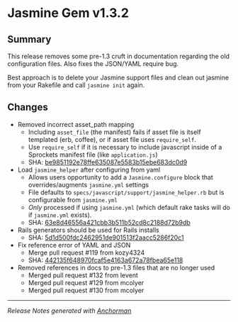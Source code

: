 # Jasmine Gem v1.3.2

## Summary

This release removes some pre-1.3 cruft in documentation regarding the old configuration files. Also fixes the JSON/YAML require bug.

Best approach is to delete your Jasmine support files and clean out jasmine from your Rakefile and call `jasmine init` again.

## Changes

* Removed incorrect asset_path mapping
    * Including `asset_file` (the manifest) fails if asset file is itself templated (erb, coffee), or if asset file uses `require_self`.
    * Use `require_self` if it is necessary to include javascript inside of a Sprockets manifest file (like `application.js`)
    * SHA: [be9851192e78ffe635087e5583b15ebe683dc0d9](http://github.com/pivotal/jasmine-gem/commit/be9851192e78ffe635087e5583b15ebe683dc0d9)
* Load `jasmine_helper` after configuring from yaml
    * Allows users opportunity to add a `Jasmine.configure` block that overrides/augments `jasmine.yml` settings
    * File defaults to `specs/javascript/support/jasmine_helper.rb` but is configurable from `jasmine.yml`
    * *Only* processed if using `jasmine.yml` (which default rake tasks will do if `jasmine.yml` exists).
	* SHA: [63e8d46556a421cbb3b511b52cd8c2188d72b9db](http://github.com/pivotal/jasmine-gem/commit/63e8d46556a421cbb3b511b52cd8c2188d72b9db)
* Rails generators should be used for Rails installs
    * SHA: [5d1d500fdc2462951de901513f2aacc5286f20c1](http://github.com/pivotal/jasmine-gem/commit/5d1d500fdc2462951de901513f2aacc5286f20c1)
* Fix reference error of YAML and JSON
    * Merge pull request #119 from kozy4324
    * SHA: [442135f648970fcaf5e4163a672a78fbea65e118](http://github.com/pivotal/jasmine-gem/commit/442135f648970fcaf5e4163a672a78fbea65e118)
* Removed references in docs to pre-1.3 files that are no longer used
    * Merged pull request #132 from levent
    * Merged pull request #129 from mcolyer
    * Merged pull request #130 from mcolyer

------

_Release Notes generated with [Anchorman](http://github.com/infews/anchorman)_